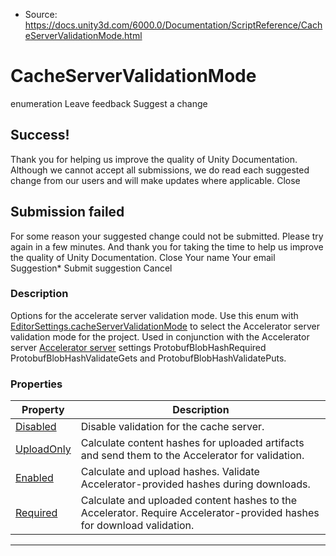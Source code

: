 * Source: https://docs.unity3d.com/6000.0/Documentation/ScriptReference/CacheServerValidationMode.html

# CacheServerValidationMode
enumeration
Leave feedback
Suggest a change
## Success!
Thank you for helping us improve the quality of Unity Documentation. Although we cannot accept all submissions, we do read each suggested change from our users and will make updates where applicable.
Close
## Submission failed
For some reason your suggested change could not be submitted. Please <a>try again</a> in a few minutes. And thank you for taking the time to help us improve the quality of Unity Documentation.
Close
Your name Your email Suggestion* Submit suggestion
Cancel
### Description
Options for the accelerate server validation mode.
Use this enum with [EditorSettings.cacheServerValidationMode](https://docs.unity3d.com/6000.0/Documentation/ScriptReference/EditorSettings-cacheServerValidationMode.html) to select the Accelerator server validation mode for the project. Used in conjunction with the Accelerator server [Accelerator server](https://docs.unity3d.com/6000.0/Documentation/Manual/UnityAccelerator.html) settings ProtobufBlobHashRequired ProtobufBlobHashValidateGets and ProtobufBlobHashValidatePuts.
### Properties
Property | Description  
---|---  
[Disabled](https://docs.unity3d.com/6000.0/Documentation/ScriptReference/CacheServerValidationMode.Disabled.html) | Disable validation for the cache server.  
[UploadOnly](https://docs.unity3d.com/6000.0/Documentation/ScriptReference/CacheServerValidationMode.UploadOnly.html) | Calculate content hashes for uploaded artifacts and send them to the Accelerator for validation.  
[Enabled](https://docs.unity3d.com/6000.0/Documentation/ScriptReference/CacheServerValidationMode.Enabled.html) | Calculate and upload hashes. Validate Accelerator-provided hashes during downloads.  
[Required](https://docs.unity3d.com/6000.0/Documentation/ScriptReference/CacheServerValidationMode.Required.html) | Calculate and uploaded content hashes to the Accelerator. Require Accelerator-provided hashes for download validation.  
* * *
